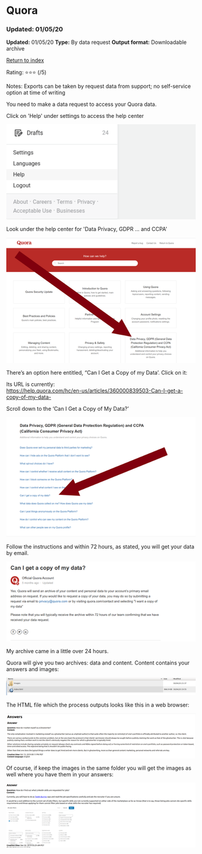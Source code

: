 # Quora

### Updated: 01/05/20

**Updated:** 01/05/20
**Type:** By data request
**Output format:** Downloadable archive

[Return to index](https://github.com/danielrosehilljlm/CloudBackupApproaches)

Rating: ⭐⭐⭐ (/5)

Notes: Exports can be taken by request data from support; no self-service option at time of writing


<p>You need to make a data request to access your Quora data. 

<p>Click on 'Help' under settings to access the help center

![Quora](/images/quora_2.png)

<p>Look under the help center for 'Data Privacy, GDPR ... and CCPA'

![Quora](/images/quora_1.png)

<p>There’s an option here entitled, “Can I Get a Copy of my Data’. Click on it:

Its URL is currently:<br/>
https://help.quora.com/hc/en-us/articles/360000839503-Can-I-get-a-copy-of-my-data-

Scroll down to the ‘Can I Get a Copy of My Data?’

![Quora](/images/quora_3.png)

Follow the instructions and within 72 hours, as stated, you will get your data by email.

![Quora](/images/quora_4.png)

My archive came in a little over 24 hours.

Quora will give you two archives: data and content. Content contains your answers and images:

![Quora](/images/quora_5.png)

The HTML file which the process outputs looks like this in a web browser:

![Quora](/images/quora_6.png)

Of course, if keep the images in the same folder you will get the images as well where you have them in your answers:

![Quora](/images/quora_7.png)

